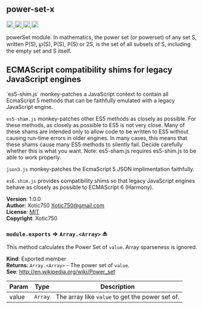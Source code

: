<a name="module_power-set-x"></a>
## power-set-x
<a href="https://travis-ci.org/Xotic750/power-set-x"
title="Travis status">
<img src="https://travis-ci.org/Xotic750/power-set-x.svg?branch=master"
alt="Travis status" height="18">
</a>
<a href="https://david-dm.org/Xotic750/power-set-x"
title="Dependency status">
<img src="https://david-dm.org/Xotic750/power-set-x.svg"
alt="Dependency status" height="18"/>
</a>
<a href="https://david-dm.org/Xotic750/power-set-x#info=devDependencies"
title="devDependency status">
<img src="https://david-dm.org/Xotic750/power-set-x/dev-status.svg"
alt="devDependency status" height="18"/>
</a>
<a href="https://badge.fury.io/js/power-set-x" title="npm version">
<img src="https://badge.fury.io/js/power-set-x.svg"
alt="npm version" height="18">
</a>

powerSet module. In mathematics, the power set (or powerset) of any set S,
written P(S), ℘(S), P(S), ℙ(S) or 2S, is the set of all subsets of S,
including the empty set and S itself.

<h2>ECMAScript compatibility shims for legacy JavaScript engines</h2>
`es5-shim.js` monkey-patches a JavaScript context to contain all EcmaScript 5
methods that can be faithfully emulated with a legacy JavaScript engine.

`es5-sham.js` monkey-patches other ES5 methods as closely as possible.
For these methods, as closely as possible to ES5 is not very close.
Many of these shams are intended only to allow code to be written to ES5
without causing run-time errors in older engines. In many cases,
this means that these shams cause many ES5 methods to silently fail.
Decide carefully whether this is what you want. Note: es5-sham.js requires
es5-shim.js to be able to work properly.

`json3.js` monkey-patches the EcmaScript 5 JSON implimentation faithfully.

`es6.shim.js` provides compatibility shims so that legacy JavaScript engines
behave as closely as possible to ECMAScript 6 (Harmony).

**Version**: 1.0.0  
**Author:** Xotic750 <Xotic750@gmail.com>  
**License**: [MIT](&lt;https://opensource.org/licenses/MIT&gt;)  
**Copyright**: Xotic750  
<a name="exp_module_power-set-x--module.exports"></a>
### `module.exports` ⇒ <code>Array.&lt;Array&gt;</code> ⏏
This method calculates the Power Set of `value`. Array sparseness is
ignored.

**Kind**: Exported member  
**Returns**: <code>Array.&lt;Array&gt;</code> - The power set of `value`.  
**See**: http://en.wikipedia.org/wiki/Power_set  

| Param | Type | Description |
| --- | --- | --- |
| value | <code>Array</code> | The array like `value` to get the power set of. |

